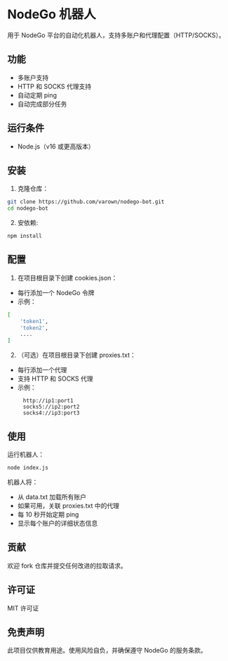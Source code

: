 # NodeGo 机器人

用于 NodeGo 平台的自动化机器人，支持多账户和代理配置（HTTP/SOCKS）。

## 功能
- 多账户支持
- HTTP 和 SOCKS 代理支持
- 自动定期 ping
- 自动完成部分任务
  
## 运行条件
- Node.js（v16 或更高版本）


## 安装
1. 克隆仓库：
```bash
git clone https://github.com/varown/nodego-bot.git
cd nodego-bot
```

2. 安依赖:
```bash
npm install
```

## 配置
1. 在项目根目录下创建 cookies.json：
- 每行添加一个 NodeGo 令牌
- 示例：
```bash
[
    'token1',
    'token2',
    ....
]   
```

2. （可选）在项目根目录下创建 proxies.txt：

- 每行添加一个代理
- 支持 HTTP 和 SOCKS 代理
- 示例：

```
     http://ip1:port1
     socks5://ip2:port2
     socks4://ip3:port3
```
## 使用
运行机器人：
```bash
node index.js
```

机器人将：

- 从 data.txt 加载所有账户
- 如果可用，关联 proxies.txt 中的代理
- 每 10 秒开始定期 ping
- 显示每个账户的详细状态信息

## 贡献
欢迎 fork 仓库并提交任何改进的拉取请求。

## 许可证
MIT 许可证

## 免责声明
此项目仅供教育用途。使用风险自负，并确保遵守 NodeGo 的服务条款。
